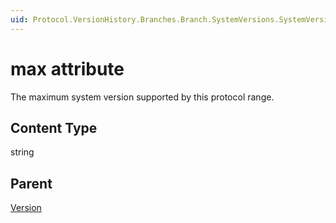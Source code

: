 ```yaml
---
uid: Protocol.VersionHistory.Branches.Branch.SystemVersions.SystemVersion.SupportedVersions.Version-max
---
```


# max attribute

The maximum system version supported by this protocol range.

## Content Type

string

## Parent

[Version](xref:Protocol.VersionHistory.Branches.Branch.SystemVersions.SystemVersion.SupportedVersions.Version)
